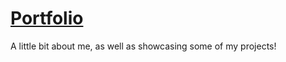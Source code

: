 # [Portfolio](https://connorleee.github.io/portfolio/ "Connor Lee's Portfolio")

A little bit about me, as well as showcasing some of my projects!
